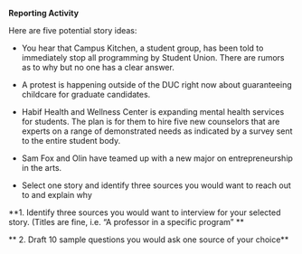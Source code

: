 **Reporting Activity** 

Here are five potential story ideas:


 * You hear that Campus Kitchen, a student group, has been told to immediately stop all programming by Student Union. There are rumors as to why but no one has a clear answer. 


* A protest is happening outside of the DUC right now about guaranteeing childcare for graduate candidates. 


* Habif Health and Wellness Center is expanding mental health services for students. The plan is for them to hire five new counselors that are experts on a range of demonstrated needs as indicated by a survey sent to the entire student body. 


* Sam Fox and Olin have teamed up with a new major on entrepreneurship in the arts. 


* Select one story and identify three sources you would want to reach out to and explain why


**1. Identify three sources you would want to interview for your selected story. (Titles are fine, i.e. “A professor in a specific program” **  

** 2. Draft 10 sample questions you would ask one source of your choice**
